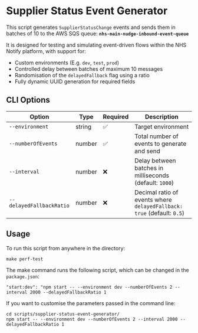 # Supplier Status Event Generator

This script generates `SupplierStatusChange` events and sends them in batches of 10 to the AWS SQS queue: **`nhs-main-nudge-inbound-event-queue`**

It is designed for testing and simulating event-driven flows within the NHS Notify platform, with support for:

- Custom environments (E.g. `dev`, `test`, `prod`)
- Controlled delay between batches of maximum 10 messages
- Randomisation of the `delayedFallback` flag using a ratio
- Fully dynamic UUID generation for required fields

## CLI Options

| Option                   | Type   | Required | Description                                                                 |
|--------------------------|--------|----------|-----------------------------------------------------------------------------|
| `--environment`          | string | ✅        | Target environment                                                          |
| `--numberOfEvents`       | number | ✅        | Total number of events to generate and send                                 |
| `--interval`             | number | ❌        | Delay between batches in milliseconds (default: `1000`)                     |
| `--delayedFallbackRatio` | number | ❌        | Decimal ratio of events where `delayedFallback: true` (default: `0.5`)      |

## Usage

To run this script from anywhere in the directory:

``` shell
make perf-test
```

The make command runs the following script, which can be changed in the `package.json`:

``` shell
"start:dev": "npm start -- --environment dev --numberOfEvents 2 --interval 2000 --delayedFallbackRatio 1
```

If you want to customise the parameters passed in the command line:

``` shell
cd scripts/supplier-status-event-generator/
npm start -- --environment dev --numberOfEvents 2 --interval 2000 --delayedFallbackRatio 1
```
